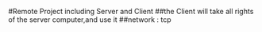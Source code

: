 #Remote Project including Server and Client
##the Client will take all rights of the server computer,and use it
##network : tcp
